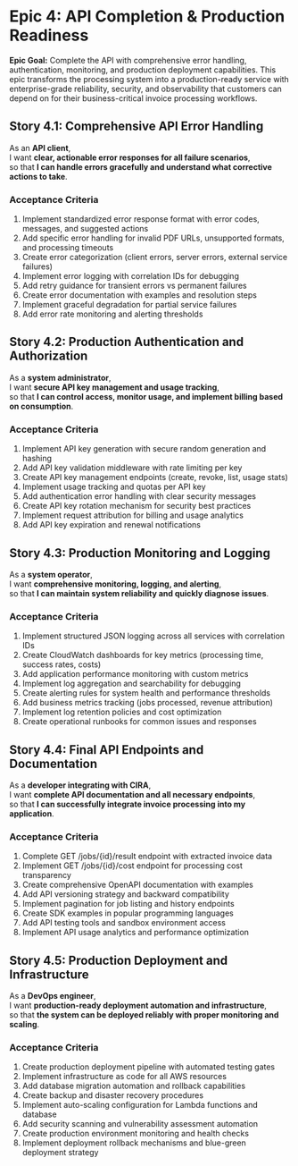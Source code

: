 # Epic 4: API Completion & Production Readiness

**Epic Goal:** Complete the API with comprehensive error handling, authentication, monitoring, and production deployment capabilities. This epic transforms the processing system into a production-ready service with enterprise-grade reliability, security, and observability that customers can depend on for their business-critical invoice processing workflows.

## Story 4.1: Comprehensive API Error Handling
As an **API client**,  
I want **clear, actionable error responses for all failure scenarios**,  
so that **I can handle errors gracefully and understand what corrective actions to take**.

### Acceptance Criteria
1. Implement standardized error response format with error codes, messages, and suggested actions
2. Add specific error handling for invalid PDF URLs, unsupported formats, and processing timeouts
3. Create error categorization (client errors, server errors, external service failures)
4. Implement error logging with correlation IDs for debugging
5. Add retry guidance for transient errors vs permanent failures
6. Create error documentation with examples and resolution steps
7. Implement graceful degradation for partial service failures
8. Add error rate monitoring and alerting thresholds

## Story 4.2: Production Authentication and Authorization
As a **system administrator**,  
I want **secure API key management and usage tracking**,  
so that **I can control access, monitor usage, and implement billing based on consumption**.

### Acceptance Criteria
1. Implement API key generation with secure random generation and hashing
2. Add API key validation middleware with rate limiting per key
3. Create API key management endpoints (create, revoke, list, usage stats)
4. Implement usage tracking and quotas per API key
5. Add authentication error handling with clear security messages
6. Create API key rotation mechanism for security best practices
7. Implement request attribution for billing and usage analytics
8. Add API key expiration and renewal notifications

## Story 4.3: Production Monitoring and Logging
As a **system operator**,  
I want **comprehensive monitoring, logging, and alerting**,  
so that **I can maintain system reliability and quickly diagnose issues**.

### Acceptance Criteria
1. Implement structured JSON logging across all services with correlation IDs
2. Create CloudWatch dashboards for key metrics (processing time, success rates, costs)
3. Add application performance monitoring with custom metrics
4. Implement log aggregation and searchability for debugging
5. Create alerting rules for system health and performance thresholds
6. Add business metrics tracking (jobs processed, revenue attribution)
7. Implement log retention policies and cost optimization
8. Create operational runbooks for common issues and responses

## Story 4.4: Final API Endpoints and Documentation
As a **developer integrating with CIRA**,  
I want **complete API documentation and all necessary endpoints**,  
so that **I can successfully integrate invoice processing into my application**.

### Acceptance Criteria
1. Complete GET /jobs/{id}/result endpoint with extracted invoice data
2. Implement GET /jobs/{id}/cost endpoint for processing cost transparency
3. Create comprehensive OpenAPI documentation with examples
4. Add API versioning strategy and backward compatibility
5. Implement pagination for job listing and history endpoints
6. Create SDK examples in popular programming languages
7. Add API testing tools and sandbox environment access
8. Implement API usage analytics and performance optimization

## Story 4.5: Production Deployment and Infrastructure
As a **DevOps engineer**,  
I want **production-ready deployment automation and infrastructure**,  
so that **the system can be deployed reliably with proper monitoring and scaling**.

### Acceptance Criteria
1. Create production deployment pipeline with automated testing gates
2. Implement infrastructure as code for all AWS resources
3. Add database migration automation and rollback capabilities
4. Create backup and disaster recovery procedures
5. Implement auto-scaling configuration for Lambda functions and database
6. Add security scanning and vulnerability assessment automation
7. Create production environment monitoring and health checks
8. Implement deployment rollback mechanisms and blue-green deployment strategy
